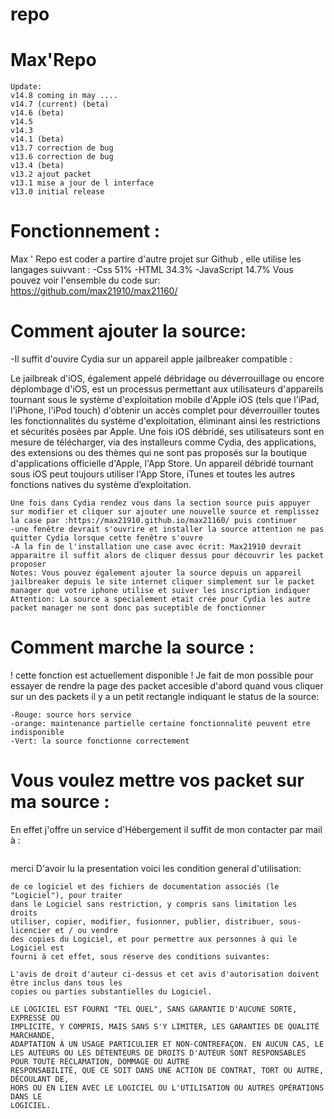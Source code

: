 # repo
Max'Repo
================
```
Update:
v14.8 coming in may ....
v14.7 (current) (beta)
v14.6 (beta)
v14.5 
v14.3
v14.1 (beta)
v13.7 correction de bug
v13.6 correction de bug
v13.4 (beta)
v13.2 ajout packet
v13.1 mise a jour de l interface
v13.0 initial release

```
Fonctionnement :
================
Max ' Repo est coder a partire d'autre projet sur Github ,
elle utilise les langages suivvant :
-Css 51%
-HTML 34.3%
-JavaScript 14.7%
Vous pouvez voir l'ensemble du code sur: https://github.com/max21910/max21160/

Comment ajouter la source:
================

-Il suffit d'ouvire Cydia sur un appareil apple jailbreaker compatible :

Le jailbreak d'iOS, également appelé débridage ou déverrouillage ou encore déplombage d'iOS, est un processus permettant aux utilisateurs d'appareils tournant
sous le système d'exploitation mobile d'Apple iOS (tels que l'iPad, l'iPhone, l'iPod touch) d'obtenir un accès complet pour déverrouiller toutes les fonctionnalités
du système d'exploitation, éliminant ainsi les restrictions et sécurités posées par Apple. Une fois iOS débridé, ses utilisateurs sont en mesure de 
télécharger, via des installeurs comme Cydia, des applications, des extensions ou des thèmes qui ne sont pas proposés sur la boutique d'applications officielle d'Apple,
l'App Store. Un appareil débridé tournant sous iOS peut toujours utiliser l'App Store, iTunes et toutes les autres fonctions natives du système d’exploitation.

```
Une fois dans Cydia rendez vous dans la section source puis appuyer sur modifier et cliquer sur ajouter une nouvelle source et remplissez la case par :https://max21910.github.io/max21160/ puis continuer 
-une fenêtre devrait s'ouvrire et installer la source attention ne pas quitter Cydia lorsque cette fenêtre s'ouvre 
-A la fin de l'installation une case avec écrit: Max21910 devrait apparaitre il suffit alors de cliquer dessus pour découvrir les packet proposer
Notes: Vous pouvez également ajouter la source depuis un appareil jailbreaker depuis le site internet cliquer simplement sur le packet manager que votre iphone utilise et suiver les inscription indiquer 
Attention: La source a specialement etait crée pour Cydia les autre packet manager ne sont donc pas suceptible de fonctionner 
```
Comment marche la source :
================
! cette fonction est actuellement disponible !
Je fait de mon possible pour essayer de rendre la page des packet accesible d'abord quand vous cliquer sur un des packets il y a un petit rectangle indiquant le status de la source: 
```
-Rouge: source hors service 
-orange: maintenance partielle certaine fonctionnalité peuvent etre indisponible
-Vert: la source fonctionne correctement 
```


Vous voulez mettre vos packet sur ma source :
================

En effet j'offre un service d'Hébergement il suffit de mon contacter  par mail à :
``` maxime21160@icloud.com 
```

merci D'avoir lu la presentation voici les condition general d'utilisation:
```
de ce logiciel et des fichiers de documentation associés (le "Logiciel"), pour traiter
dans le Logiciel sans restriction, y compris sans limitation les droits
utiliser, copier, modifier, fusionner, publier, distribuer, sous-licencier et / ou vendre
des copies du Logiciel, et pour permettre aux personnes à qui le Logiciel est
fourni à cet effet, sous réserve des conditions suivantes:

L'avis de droit d'auteur ci-dessus et cet avis d'autorisation doivent être inclus dans tous les
copies ou parties substantielles du Logiciel.

LE LOGICIEL EST FOURNI "TEL QUEL", SANS GARANTIE D'AUCUNE SORTE, EXPRESSE OU
IMPLICITE, Y COMPRIS, MAIS SANS S'Y LIMITER, LES GARANTIES DE QUALITÉ MARCHANDE,
ADAPTATION À UN USAGE PARTICULIER ET NON-CONTREFAÇON. EN AUCUN CAS, LE
LES AUTEURS OU LES DÉTENTEURS DE DROITS D'AUTEUR SONT RESPONSABLES POUR TOUTE RÉCLAMATION, DOMMAGE OU AUTRE
RESPONSABILITÉ, QUE CE SOIT DANS UNE ACTION DE CONTRAT, TORT OU AUTRE, DÉCOULANT DE,
HORS OU EN LIEN AVEC LE LOGICIEL OU L'UTILISATION OU AUTRES OPÉRATIONS DANS LE
LOGICIEL.
```

